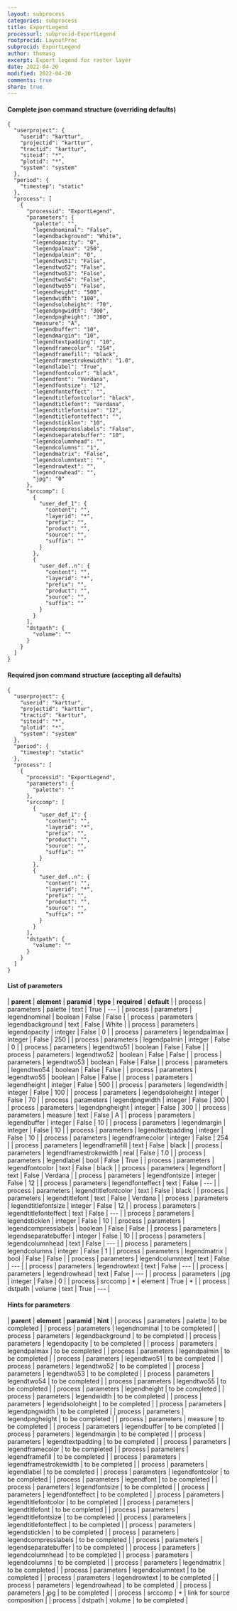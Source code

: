 ```yaml
---
layout: subprocess
categories: subprocess
title: ExportLegend
processurl: subprocid-ExportLegend
rootprocid: LayoutProc
subprocid: ExportLegend
author: thomasg
excerpt: Export legend for raster layer
date: 2022-04-20
modified: 2022-04-20
comments: true
share: true
---
```


#### Complete json command structure (overriding defaults)
```
{
  "userproject": {
    "userid": "karttur",
    "projectid": "karttur",
    "tractid": "karttur",
    "siteid": "*",
    "plotid": "*",
    "system": "system"
  },
  "period": {
    "timestep": "static"
  },
  "process": [
    {
      "processid": "ExportLegend",
      "parameters": {
        "palette": "",
        "legendnominal": "False",
        "legendbackground": "White",
        "legendopacity": "0",
        "legendpalmax": "250",
        "legendpalmin": "0",
        "legendtwo51": "False",
        "legendtwo52": "False",
        "legendtwo53": "False",
        "legendtwo54": "False",
        "legendtwo55": "False",
        "legendheight": "500",
        "legendwidth": "100",
        "legendsoloheight": "70",
        "legendpngwidth": "300",
        "legendpngheight": "300",
        "measure": "A",
        "legendbuffer": "10",
        "legendmargin": "10",
        "legendtextpadding": "10",
        "legendframecolor": "254",
        "legendframefill": "black",
        "legendframestrokewidth": "1.0",
        "legendlabel": "True",
        "legendfontcolor": "black",
        "legendfont": "Verdana",
        "legendfontsize": "12",
        "legendfonteffect": "",
        "legendtitlefontcolor": "black",
        "legendtitlefont": "Verdana",
        "legendtitlefontsize": "12",
        "legendtitlefonteffect": "",
        "legendsticklen": "10",
        "legendcompresslabels": "False",
        "legendseparatebuffer": "10",
        "legendcolumnhead": "",
        "legendcolumns": "1",
        "legendmatrix": "False",
        "legendcolumntext": "",
        "legendrowtext": "",
        "legendrowhead": "",
        "jpg": "0"
      },
      "srccomp": [
        {
          "user_def_1": {
            "content": "",
            "layerid": "*",
            "prefix": "",
            "product": "",
            "source": "",
            "suffix": ""
          }
        },
        {
          "user_def..n": {
            "content": "",
            "layerid": "*",
            "prefix": "",
            "product": "",
            "source": "",
            "suffix": ""
          }
        }
      ],
      "dstpath": {
        "volume": ""
      }
    }
  ]
}
```
#### Required json command structure (accepting all defaults)
```
{
  "userproject": {
    "userid": "karttur",
    "projectid": "karttur",
    "tractid": "karttur",
    "siteid": "*",
    "plotid": "*",
    "system": "system"
  },
  "period": {
    "timestep": "static"
  },
  "process": [
    {
      "processid": "ExportLegend",
      "parameters": {
        "palette": ""
      },
      "srccomp": [
        {
          "user_def_1": {
            "content": "",
            "layerid": "*",
            "prefix": "",
            "product": "",
            "source": "",
            "suffix": ""
          }
        },
        {
          "user_def..n": {
            "content": "",
            "layerid": "*",
            "prefix": "",
            "product": "",
            "source": "",
            "suffix": ""
          }
        }
      ],
      "dstpath": {
        "volume": ""
      }
    }
  ]
}
```
#### List of parameters

| **parent** | **element** | **paramid** | **type** | **required** | **default** |
| process | parameters | palette | text | True | --- |
| process | parameters | legendnominal | boolean | False | False |
| process | parameters | legendbackground | text | False | White |
| process | parameters | legendopacity | integer | False | 0 |
| process | parameters | legendpalmax | integer | False | 250 |
| process | parameters | legendpalmin | integer | False | 0 |
| process | parameters | legendtwo51 | boolean | False | False |
| process | parameters | legendtwo52 | boolean | False | False |
| process | parameters | legendtwo53 | boolean | False | False |
| process | parameters | legendtwo54 | boolean | False | False |
| process | parameters | legendtwo55 | boolean | False | False |
| process | parameters | legendheight | integer | False | 500 |
| process | parameters | legendwidth | integer | False | 100 |
| process | parameters | legendsoloheight | integer | False | 70 |
| process | parameters | legendpngwidth | integer | False | 300 |
| process | parameters | legendpngheight | integer | False | 300 |
| process | parameters | measure | text | False | A |
| process | parameters | legendbuffer | integer | False | 10 |
| process | parameters | legendmargin | integer | False | 10 |
| process | parameters | legendtextpadding | integer | False | 10 |
| process | parameters | legendframecolor | integer | False | 254 |
| process | parameters | legendframefill | text | False | black |
| process | parameters | legendframestrokewidth | real | False | 1.0 |
| process | parameters | legendlabel | bool | False | True |
| process | parameters | legendfontcolor | text | False | black |
| process | parameters | legendfont | text | False | Verdana |
| process | parameters | legendfontsize | integer | False | 12 |
| process | parameters | legendfonteffect | text | False | --- |
| process | parameters | legendtitlefontcolor | text | False | black |
| process | parameters | legendtitlefont | text | False | Verdana |
| process | parameters | legendtitlefontsize | integer | False | 12 |
| process | parameters | legendtitlefonteffect | text | False | --- |
| process | parameters | legendsticklen | integer | False | 10 |
| process | parameters | legendcompresslabels | boolean | False | False |
| process | parameters | legendseparatebuffer | integer | False | 10 |
| process | parameters | legendcolumnhead | text | False | --- |
| process | parameters | legendcolumns | integer | False | 1 |
| process | parameters | legendmatrix | bool | False | False |
| process | parameters | legendcolumntext | text | False | --- |
| process | parameters | legendrowtext | text | False | --- |
| process | parameters | legendrowhead | text | False | --- |
| process | parameters | jpg | integer | False | 0 |
| process | srccomp | * | element | True | * |
| process | dstpath | volume | text | True | --- |

#### Hints for parameters

| **parent** | **element** | **paramid** | **hint** |
| process | parameters | palette | to be completed |
| process | parameters | legendnominal | to be completed |
| process | parameters | legendbackground | to be completed |
| process | parameters | legendopacity | to be completed |
| process | parameters | legendpalmax | to be completed |
| process | parameters | legendpalmin | to be completed |
| process | parameters | legendtwo51 | to be completed |
| process | parameters | legendtwo52 | to be completed |
| process | parameters | legendtwo53 | to be completed |
| process | parameters | legendtwo54 | to be completed |
| process | parameters | legendtwo55 | to be completed |
| process | parameters | legendheight | to be completed |
| process | parameters | legendwidth | to be completed |
| process | parameters | legendsoloheight | to be completed |
| process | parameters | legendpngwidth | to be completed |
| process | parameters | legendpngheight | to be completed |
| process | parameters | measure | to be completed |
| process | parameters | legendbuffer | to be completed |
| process | parameters | legendmargin | to be completed |
| process | parameters | legendtextpadding | to be completed |
| process | parameters | legendframecolor | to be completed |
| process | parameters | legendframefill | to be completed |
| process | parameters | legendframestrokewidth | to be completed |
| process | parameters | legendlabel | to be completed |
| process | parameters | legendfontcolor | to be completed |
| process | parameters | legendfont | to be completed |
| process | parameters | legendfontsize | to be completed |
| process | parameters | legendfonteffect | to be completed |
| process | parameters | legendtitlefontcolor | to be completed |
| process | parameters | legendtitlefont | to be completed |
| process | parameters | legendtitlefontsize | to be completed |
| process | parameters | legendtitlefonteffect | to be completed |
| process | parameters | legendsticklen | to be completed |
| process | parameters | legendcompresslabels | to be completed |
| process | parameters | legendseparatebuffer | to be completed |
| process | parameters | legendcolumnhead | to be completed |
| process | parameters | legendcolumns | to be completed |
| process | parameters | legendmatrix | to be completed |
| process | parameters | legendcolumntext | to be completed |
| process | parameters | legendrowtext | to be completed |
| process | parameters | legendrowhead | to be completed |
| process | parameters | jpg | to be completed |
| process | srccomp | * | link for source composition |
| process | dstpath | volume | to be completed |
